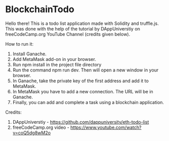 # BlockchainTodo

Hello there! This is a todo list application made with Solidity and truffle.js.
This was done with the help of the tutorial by DAppUniverstiy on freeCodeCamp.org YouTube Channel (credits given below).

How to run it:
1. Install Ganache.
2. Add MetaMask add-on in your browser.
3. Run npm install in the project file directory
4. Run the command npm run dev. Then will open a new window in your browser.
5. In Ganache, take the private key of the first address and add it to MetaMask.
6. In MetaMask you have to add a new connection. The URL will be in Ganache.
7. Finally, you can add and complete a task using a blockchain application.

Credits:
1. DAppUniverstiy - https://github.com/dappuniversity/eth-todo-list
2. freeCodeCamp.org video - https://www.youtube.com/watch?v=coQ5dg8wM2o
